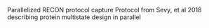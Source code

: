 Parallelized RECON protocol capture
Protocol from Sevy, et al 2018 describing protein multistate design in parallel
